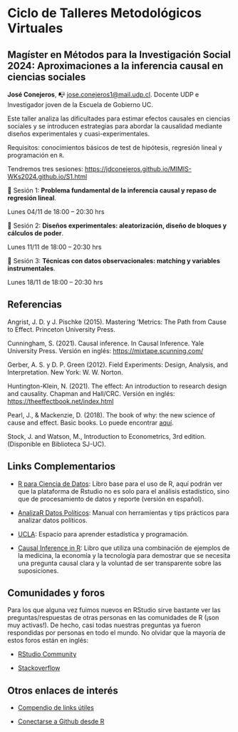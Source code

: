 # Ciclo de Talleres Metodológicos Virtuales

## Magíster en Métodos para la Investigación Social 2024: Aproximaciones a la inferencia causal en ciencias sociales

**José Conejeros**, :mailbox_with_no_mail: [jose.conejeros1@mail.udp.cl](jose.conejeros1@mail.udp.cl). Docente UDP e Investigador joven de la Escuela de Gobierno UC. 

Este taller analiza las dificultades para estimar efectos causales en ciencias sociales y se introducen estrategias para abordar la causalidad mediante diseños experimentales y cuasi-experimentales. 

Requisitos: conocimientos básicos de test de hipótesis, regresión lineal y programación en `R`.

Tendremos tres sesiones: <https://jdconejeros.github.io/MIMIS-WKs2024.github.io/S1.html>

:pushpin: Sesión 1: **Problema fundamental de la inferencia causal y repaso de regresión lineal**. 

Lunes 04/11 de 18:00 – 20:30 hrs

:pushpin: Sesión 2: **Diseños experimentales: aleatorización, diseño de bloques y cálculos de poder**. 

Lunes 11/11 de 18:00 – 20:30 hrs

:pushpin: Sesión 3: **Técnicas con datos observacionales: matching y variables instrumentales**. 

Lunes 18/11 de 18:00 – 20:30 hrs

## Referencias 

Angrist, J. D. y J. Pischke (2015). Mastering ’Metrics: The Path from Cause to Effect. Princeton University Press.

Cunningham, S. (2021). Causal inference. In Causal Inference. Yale University Press. Versión en inglés: <https://mixtape.scunning.com/>

Gerber, A. S. y D. P. Green (2012). Field Experiments: Design, Analysis, and Interpretation. New York: W. W. Norton.

Huntington-Klein, N. (2021). The effect: An introduction to research design and causality. Chapman and Hall/CRC. Versión en inglés: <https://theeffectbook.net/index.html>

Pearl, J., & Mackenzie, D. (2018). The book of why: the new science of cause and effect. Basic books. Lo puede encontrar [aquí](http://repo.darmajaya.ac.id/5342/1/The%20book%20of%20why_%20the%20new%20science%20of%20cause%20and%20effect%20%28%20PDFDrive%20%29.pdf).

Stock, J. and Watson, M., Introduction to Econometrics, 3rd edition. (Disponible en Biblioteca SJ-UC).

## Links Complementarios

- [R para Ciencia de Datos](https://r4ds.hadley.nz/): Libro base para el uso de R, aquí podrán ver que la plataforma de Rstudio no es solo para el análisis estadístico, sino que de procesamiento de datos y reporte (versión en español).

- [AnalizaR Datos Políticos](https://arcruz0.github.io/libroadp/index.html): Manual con herramientas y tips prácticos para analizar datos políticos.

- [UCLA](https://stats.oarc.ucla.edu/r/): Espacio para aprender estadística y programación.

- [Causal Inference in R](https://www.r-causal.org/): Libro que utiliza una combinación de ejemplos de la medicina, la economía y la tecnología para demostrar que se necesita una pregunta causal clara y la voluntad de ser transparente sobre las suposiciones.

## Comunidades y foros

Para los que alguna vez fuimos nuevos en RStudio sirve bastante ver las preguntas/respuestas de otras personas en las comunidades de R (¡son muy activas!). De hecho, casi todas nuestras preguntas ya fueron respondidas por personas en todo el mundo. No olvidar que la mayoría de estos foros están en inglés:

+ [RStudio Community](https://community.rstudio.com/)

+ [Stackoverflow](https://stackoverflow.com/questions/tagged/r)

## Otros enlaces de interés

+ [Compendio de links útiles](https://www.lecy.info/r-for-public-policy)

+ [Conectarse a Github desde R](https://happygitwithr.com/rstudio-git-github.html#clone-the-new-github-repository-to-your-computer-via-rstudio)